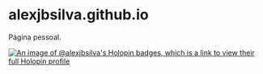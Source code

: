 # alexjbsilva.github.io
Página pessoal.

[![An image of @alexjbsilva's Holopin badges, which is a link to view their full Holopin profile](https://holopin.me/alexjbsilva)](https://holopin.io/@alexjbsilva)
